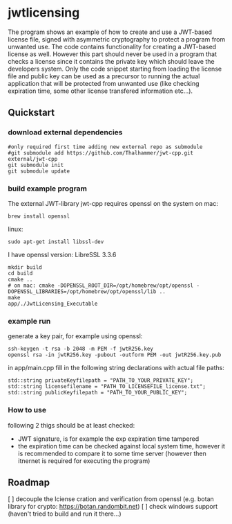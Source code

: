 # jwtlicensing

The program shows an example of how to create and use a JWT-based license file, signed with asymmetric cryptography to protect a program from unwanted use.
The code contains functionality for creating a JWT-based license as well. However this part should never be used in a program that checks a license since it contains the private key which should leave the developers system. Only the code snippet starting from loading the license file and public key can be used as a precursor to running the actual application that will be protected from unwanted use (like checking expiration time, some other license transfered information etc...).

## Quickstart

### download external dependencies

```
#only required first time adding new external repo as submodule
#git submodule add https://github.com/Thalhammer/jwt-cpp.git external/jwt-cpp
git submodule init
git submodule update
```

### build example program

The external JWT-library jwt-cpp requires openssl on the system
on mac:
```
brew install openssl
```
linux:
```
sudo apt-get install libssl-dev
```

I have openssl version: LibreSSL 3.3.6

```
mkdir build
cd build
cmake ..
# on mac: cmake -DOPENSSL_ROOT_DIR=/opt/homebrew/opt/openssl -DOPENSSL_LIBRARIES=/opt/homebrew/opt/openssl/lib ..
make
app/./JwtLicensing_Executable
```

### example run

generate a key pair, for example using openssl:
```
ssh-keygen -t rsa -b 2048 -m PEM -f jwtR256.key
openssl rsa -in jwtR256.key -pubout -outform PEM -out jwtR256.key.pub
```

in app/main.cpp fill in the following string declarations with actual file paths:
```
std::string privateKeyfilepath = "PATH_TO_YOUR_PRIVATE_KEY";
std::string licensefilename = "PATH_TO_LICENSEFILE_license.txt";
std::string publicKeyfilepath = "PATH_TO_YOUR_PUBLIC_KEY";
```


### How to use
following 2 thigs should be at least checked:
* JWT signature, is for example the exp expiration time tampered
* the expiration time can be checked against local system time, however it is recommended to compare it to some time server (however then itnernet is required for executing the program)

## Roadmap

[ ] decouple the lciense cration and verification from openssl (e.g. botan library for crypto: https://botan.randombit.net)
[ ] check windows support (haven't tried to build and run it there...) 